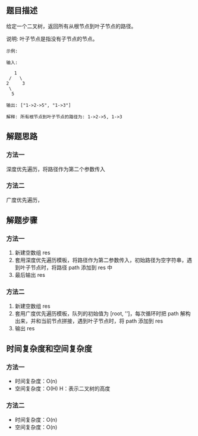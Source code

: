 ## 题目描述

给定一个二叉树，返回所有从根节点到叶子节点的路径。

说明: 叶子节点是指没有子节点的节点。
```
示例:

输入:

   1
 /   \
2     3
 \
  5

输出: ["1->2->5", "1->3"]

解释: 所有根节点到叶子节点的路径为: 1->2->5, 1->3
```

## 解题思路

### 方法一

深度优先遍历，将路径作为第二个参数传入

### 方法二

广度优先遍历，

## 解题步骤

### 方法一

1. 新建空数组 res
2. 套用深度优先遍历模板，将路径作为第二参数传入，初始路径为空字符串，遇到叶子节点时，将路径 path 添加到 res 中
3. 最后输出 res

### 方法二

1. 新建空数组 res
2. 套用广度优先遍历模板，队列的初始值为 [root, '']，每次循环时把 path 解构出来，并和当前节点拼接，遇到叶子节点时，将 path 添加到 res
3. 输出 res

## 时间复杂度和空间复杂度

### 方法一

+ 时间复杂度：O(n)
+ 空间复杂度：O(H) H：表示二叉树的高度

### 方法二

+ 时间复杂度：O(n)
+ 空间复杂度：O(n)